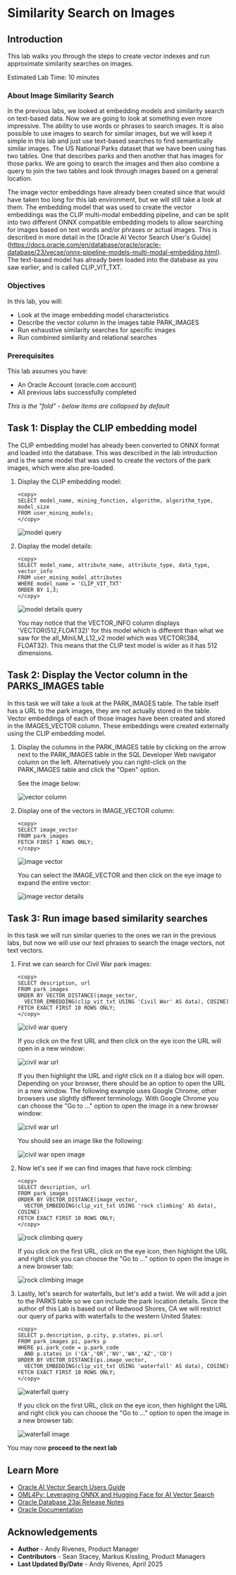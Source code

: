 # Similarity Search on Images

## Introduction

This lab walks you through the steps to create vector indexes and run approximate similarity searches on images.

Estimated Lab Time: 10 minutes

### About Image Similarity Search

In the previous labs, we looked at embedding models and similarity search on text-based data. Now we are going to look at something even more impressive. The ability to use words or phrases to search images. It is also possible to use images to search for similar images, but we will keep it simple in this lab and just use text-based searches to find semantically similar images. The US National Parks dataset that we have been using has two tables. One that describes parks and then another that has images for those parks. We are going to search the images and then also combine a query to join the two tables and look through images based on a general location.

The image vector embeddings have already been created since that would have taken too long for this lab environment, but we will still take a look at them. The embedding model that was used to create the vector embeddings was the CLIP multi-modal embedding pipeline, and can be split into two different ONNX compatible embedding models to allow searching for images based on text words and/or phrases or actual images. This is described in more detail in the [Oracle AI Vector Search User's Guide] (https://docs.oracle.com/en/database/oracle/oracle-database/23/vecse/onnx-pipeline-models-multi-modal-embedding.html). The text-based model has already been loaded into the database as you saw earlier, and is called CLIP\_VIT\_TXT.


### Objectives

In this lab, you will:

* Look at the image embedding model characteristics
* Describe the vector column in the images table PARK_IMAGES
* Run exhaustive similarity searches for specific images
* Run combined similarity and relational searches

### Prerequisites

This lab assumes you have:
* An Oracle Account (oracle.com account)
* All previous labs successfully completed


*This is the "fold" - below items are collapsed by default*


## Task 1: Display the CLIP embedding model

The CLIP embedding model has already been converted to ONNX format and loaded into the database. This was described in the lab introduction and is the same model that was used to create the vectors of the park images, which were also pre-loaded.

1. Display the CLIP embedding model:

    ```
    <copy>
    SELECT model_name, mining_function, algorithm, algorithm_type, model_size
    FROM user_mining_models;
    </copy>
    ```

    ![model query](images/CLIP_model.png " ")

      
2. Display the model details:

    ```
    <copy>
    SELECT model_name, attribute_name, attribute_type, data_type, vector_info
    FROM user_mining_model_attributes
    WHERE model_name = 'CLIP_VIT_TXT'
    ORDER BY 1,3;
    </copy>
    ```

    ![model details query](images/CLIP_details.png " ")

    You may notice that the VECTOR\_INFO column displays 'VECTOR(512,FLOAT32)' for this model which is different than what we saw for the all\_MiniLM\_L12\_v2 model which was VECTOR(384, FLOAT32).  This means that the CLIP text model is wider as it has 512 dimensions.


## Task 2: Display the Vector column in the PARKS\_IMAGES table

In this task we will take a look at the PARK\_IMAGES table. The table itself has a URL to the park images, they are not actually stored in the table. Vector embeddings of each of those images have been created and stored in the IMAGES\_VECTOR column. These embeddings were created externally using the CLIP embedding model.

1. Display the columns in the PARK\_IMAGES table by clicking on the arrow next to the PARK\_IMAGES table in the SQL Developer Web navigator column on the left. Alternatively you can right-click on the PARK\_IMAGES table and click the "Open" option.

    See the image below:

    ![vector column](images/park_images_columns.png " ")

2. Display one of the vectors in IMAGE\_VECTOR column:

    ```
    <copy>
    SELECT image_vector
    FROM park_images
    FETCH FIRST 1 ROWS ONLY;
    </copy>
    ```

    ![image vector](images/image_vector.png " ")

    You can select the IMAGE\_VECTOR and then click on the eye image to expand the entire vector:

    ![image vector details](images/image_vector_details.png " ")

## Task 3: Run image based similarity searches

In this task we will run similar queries to the ones we ran in the previous labs, but now we will use our text phrases to search the image vectors, not text vectors.

1. First we can search for Civil War park images:

    ```
    <copy>
    SELECT description, url
    FROM park_images
    ORDER BY VECTOR_DISTANCE(image_vector,
      VECTOR_EMBEDDING(clip_vit_txt USING 'Civil War' AS data), COSINE)
    FETCH EXACT FIRST 10 ROWS ONLY;
    </copy>
    ```

    ![civil war query](images/query_civil_war_1_run.png " ")

    If you click on the first URL and then click on the eye icon the URL will open in a new window:

    ![civil war url](images/query_civil_war_2_click_eye.png " ")
    
    If you then highlight the URL and right click on it a dialog box will open. Depending on your browser, there should be an option to open the URL in a new window. The following example uses Google Chrome, other browsers use slightly different terminology. With Google Chrome you can choose the "Go to ..." option to open the image in a new browser window:
    
    ![civil war url](images/query_civil_war_3_open_url.png " ")
    
    You should see an image like the following:

    ![civil war open image](images/civil_war.png " ")

2. Now let's see if we can find images that have rock climbing:

    ```
    <copy>
    SELECT description, url
    FROM park_images
    ORDER BY VECTOR_DISTANCE(image_vector,
      VECTOR_EMBEDDING(clip_vit_txt USING 'rock climbing' AS data), COSINE)
    FETCH EXACT FIRST 10 ROWS ONLY;
    </copy>
    ```

    ![rock climbing query](images/query_rock_climbing.png " ")

    If you click on the first URL, click on the eye icon, then highlight the URL and right click you can choose the "Go to ..." option to open the image in a new browser tab:

    ![rock climbing image](images/rock_climber.png " ")

3. Lastly, let's search for waterfalls, but let's add a twist. We will add a join to the PARKS table so we can include the park location details. Since the author of this Lab is based out of Redwood Shores, CA we will restrict our query of parks with waterfalls to the western United States:

    ```
    <copy>
    SELECT p.description, p.city, p.states, pi.url
    FROM park_images pi, parks p
    WHERE pi.park_code = p.park_code
      AND p.states in ('CA','OR','NV','WA','AZ','CO')
    ORDER BY VECTOR_DISTANCE(pi.image_vector,
      VECTOR_EMBEDDING(clip_vit_txt USING 'waterfall' AS data), COSINE)
    FETCH EXACT FIRST 10 ROWS ONLY;
    </copy>
    ```

    ![waterfall query](images/query_waterfall_location.png " ")

    If you click on the first URL, click on the eye icon, then highlight the URL and right click you can choose the "Go to ..." option to open the image in a new browser tab:

    ![waterfall image](images/waterfall.png " ")


You may now **proceed to the next lab**


## Learn More

* [Oracle AI Vector Search Users Guide](https://docs.oracle.com/en/database/oracle/oracle-database/23/vecse/index.html)
* [OML4Py: Leveraging ONNX and Hugging Face for AI Vector Search](https://blogs.oracle.com/machinelearning/post/oml4py-leveraging-onnx-and-hugging-face-for-advanced-ai-vector-search)
* [Oracle Database 23ai Release Notes](https://docs.oracle.com/en/database/oracle/oracle-database/23/rnrdm/index.html)
* [Oracle Documentation](http://docs.oracle.com)

## Acknowledgements
* **Author** - Andy Rivenes, Product Manager
* **Contributors** - Sean Stacey, Markus Kissling, Product Managers
* **Last Updated By/Date** - Andy Rivenes, April 2025
